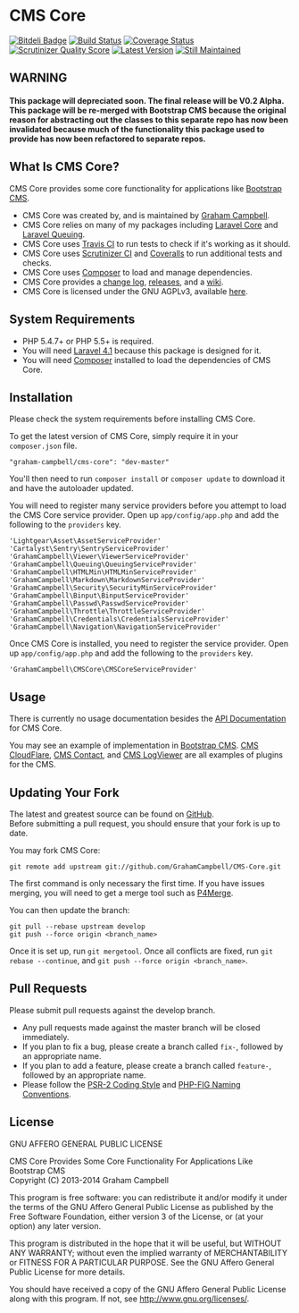 CMS Core
========


[![Bitdeli Badge](https://d2weczhvl823v0.cloudfront.net/GrahamCampbell/CMS-Core/trend.png)](https://bitdeli.com/free "Bitdeli Badge")
[![Build Status](https://travis-ci.org/GrahamCampbell/CMS-Core.png?branch=develop)](https://travis-ci.org/GrahamCampbell/CMS-Core)
[![Coverage Status](https://coveralls.io/repos/GrahamCampbell/CMS-Core/badge.png?branch=develop)](https://coveralls.io/r/GrahamCampbell/CMS-Core)
[![Scrutinizer Quality Score](https://scrutinizer-ci.com/g/GrahamCampbell/CMS-Core/badges/quality-score.png?s=abade2f7af64ae1b36516618be72c26f9fd560bc)](https://scrutinizer-ci.com/g/GrahamCampbell/CMS-Core)
[![Latest Version](https://poser.pugx.org/graham-campbell/cms-core/v/stable.png)](https://packagist.org/packages/graham-campbell/cms-core)
[![Still Maintained](http://stillmaintained.com/GrahamCampbell/CMS-Core.png)](http://stillmaintained.com/GrahamCampbell/CMS-Core)


## WARNING

#### This package will depreciated soon. The final release will be V0.2 Alpha. This package will be re-merged with Bootstrap CMS because the original reason for abstracting out the classes to this separate repo has now been invalidated because much of the functionality this package used to provide has now been refactored to separate repos.


## What Is CMS Core?

CMS Core provides some core functionality for applications like [Bootstrap CMS](https://github.com/GrahamCampbell/Bootstrap-CMS).  

* CMS Core was created by, and is maintained by [Graham Campbell](https://github.com/GrahamCampbell).  
* CMS Core relies on many of my packages including [Laravel Core](https://github.com/GrahamCampbell/Laravel-Core) and [Laravel Queuing](https://github.com/GrahamCampbell/Laravel-Queuing).  
* CMS Core uses [Travis CI](https://travis-ci.org/GrahamCampbell/CMS-Core) to run tests to check if it's working as it should.  
* CMS Core uses [Scrutinizer CI](https://scrutinizer-ci.com/g/GrahamCampbell/CMS-Core) and [Coveralls](https://coveralls.io/r/GrahamCampbell/CMS-Core) to run additional tests and checks.  
* CMS Core uses [Composer](https://getcomposer.org) to load and manage dependencies.  
* CMS Core provides a [change log](https://github.com/GrahamCampbell/CMS-Core/blob/master/CHANGELOG.md), [releases](https://github.com/GrahamCampbell/CMS-Core/releases), and a [wiki](https://github.com/GrahamCampbell/CMS-Core/wiki).  
* CMS Core is licensed under the GNU AGPLv3, available [here](https://github.com/GrahamCampbell/CMS-Core/blob/master/LICENSE.md).  


## System Requirements

* PHP 5.4.7+ or PHP 5.5+ is required.  
* You will need [Laravel 4.1](http://laravel.com) because this package is designed for it.  
* You will need [Composer](https://getcomposer.org) installed to load the dependencies of CMS Core.  


## Installation

Please check the system requirements before installing CMS Core.  

To get the latest version of CMS Core, simply require it in your `composer.json` file.  

`"graham-campbell/cms-core": "dev-master"`  

You'll then need to run `composer install` or `composer update` to download it and have the autoloader updated.  

You will need to register many service providers before you attempt to load the CMS Core service provider. Open up `app/config/app.php` and add the following to the `providers` key.  

`'Lightgear\Asset\AssetServiceProvider'`  
`'Cartalyst\Sentry\SentryServiceProvider'`  
`'GrahamCampbell\Viewer\ViewerServiceProvider'`  
`'GrahamCampbell\Queuing\QueuingServiceProvider'`  
`'GrahamCampbell\HTMLMin\HTMLMinServiceProvider'`  
`'GrahamCampbell\Markdown\MarkdownServiceProvider'`  
`'GrahamCampbell\Security\SecurityMinServiceProvider'`  
`'GrahamCampbell\Binput\BinputServiceProvider'`  
`'GrahamCampbell\Passwd\PasswdServiceProvider'`  
`'GrahamCampbell\Throttle\ThrottleServiceProvider'`  
`'GrahamCampbell\Credentials\CredentialsServiceProvider'`  
`'GrahamCampbell\Navigation\NavigationServiceProvider'`  

Once CMS Core is installed, you need to register the service provider. Open up `app/config/app.php` and add the following to the `providers` key.  

`'GrahamCampbell\CMSCore\CMSCoreServiceProvider'`  


## Usage

There is currently no usage documentation besides the [API Documentation](http://grahamcampbell.github.io/CMS-Core) for CMS Core.  

You may see an example of implementation in [Bootstrap CMS](https://github.com/GrahamCampbell/Bootstrap-CMS). [CMS CloudFlare](https://github.com/GrahamCampbell/CMS-CloudFlare), [CMS Contact](https://github.com/GrahamCampbell/CMS-Contact), and [CMS LogViewer](https://github.com/GrahamCampbell/CMS-LogViewer) are all examples of plugins for the CMS.  


## Updating Your Fork

The latest and greatest source can be found on [GitHub](https://github.com/GrahamCampbell/CMS-Core).  
Before submitting a pull request, you should ensure that your fork is up to date.  

You may fork CMS Core:  

    git remote add upstream git://github.com/GrahamCampbell/CMS-Core.git

The first command is only necessary the first time. If you have issues merging, you will need to get a merge tool such as [P4Merge](http://perforce.com/product/components/perforce_visual_merge_and_diff_tools).  

You can then update the branch:  

    git pull --rebase upstream develop
    git push --force origin <branch_name>

Once it is set up, run `git mergetool`. Once all conflicts are fixed, run `git rebase --continue`, and `git push --force origin <branch_name>`.  


## Pull Requests

Please submit pull requests against the develop branch.  

* Any pull requests made against the master branch will be closed immediately.  
* If you plan to fix a bug, please create a branch called `fix-`, followed by an appropriate name.  
* If you plan to add a feature, please create a branch called `feature-`, followed by an appropriate name.  
* Please follow the [PSR-2 Coding Style](https://github.com/php-fig/fig-standards/blob/master/accepted/PSR-2-coding-style-guide.md) and [PHP-FIG Naming Conventions](https://github.com/php-fig/fig-standards/blob/master/bylaws/002-psr-naming-conventions.md).  


## License

GNU AFFERO GENERAL PUBLIC LICENSE  

CMS Core Provides Some Core Functionality For Applications Like Bootstrap CMS  
Copyright (C) 2013-2014  Graham Campbell  

This program is free software: you can redistribute it and/or modify
it under the terms of the GNU Affero General Public License as published by
the Free Software Foundation, either version 3 of the License, or
(at your option) any later version.  

This program is distributed in the hope that it will be useful,
but WITHOUT ANY WARRANTY; without even the implied warranty of
MERCHANTABILITY or FITNESS FOR A PARTICULAR PURPOSE.  See the
GNU Affero General Public License for more details.  

You should have received a copy of the GNU Affero General Public License
along with this program.  If not, see <http://www.gnu.org/licenses/>.  
